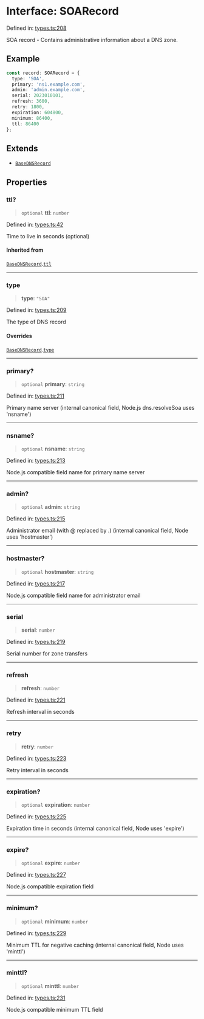 # Interface: SOARecord

Defined in: [types.ts:208](https://github.com/Nick2bad4u/dnsValidator/blob/main/src/types.ts#L208)

SOA record - Contains administrative information about a DNS zone.

## Example

```typescript
const record: SOARecord = {
  type: 'SOA',
  primary: 'ns1.example.com',
  admin: 'admin.example.com',
  serial: 2023010101,
  refresh: 3600,
  retry: 1800,
  expiration: 604800,
  minimum: 86400,
  ttl: 86400
};
```

## Extends

- [`BaseDNSRecord`](BaseDNSRecord.md)

## Properties

### ttl?

> `optional` **ttl**: `number`

Defined in: [types.ts:42](https://github.com/Nick2bad4u/dnsValidator/blob/main/src/types.ts#L42)

Time to live in seconds (optional)

#### Inherited from

[`BaseDNSRecord`](BaseDNSRecord.md).[`ttl`](BaseDNSRecord.md#ttl)

***

### type

> **type**: `"SOA"`

Defined in: [types.ts:209](https://github.com/Nick2bad4u/dnsValidator/blob/main/src/types.ts#L209)

The type of DNS record

#### Overrides

[`BaseDNSRecord`](BaseDNSRecord.md).[`type`](BaseDNSRecord.md#type)

***

### primary?

> `optional` **primary**: `string`

Defined in: [types.ts:211](https://github.com/Nick2bad4u/dnsValidator/blob/main/src/types.ts#L211)

Primary name server (internal canonical field, Node.js dns.resolveSoa uses 'nsname')

***

### nsname?

> `optional` **nsname**: `string`

Defined in: [types.ts:213](https://github.com/Nick2bad4u/dnsValidator/blob/main/src/types.ts#L213)

Node.js compatible field name for primary name server

***

### admin?

> `optional` **admin**: `string`

Defined in: [types.ts:215](https://github.com/Nick2bad4u/dnsValidator/blob/main/src/types.ts#L215)

Administrator email (with @ replaced by .) (internal canonical field, Node uses 'hostmaster')

***

### hostmaster?

> `optional` **hostmaster**: `string`

Defined in: [types.ts:217](https://github.com/Nick2bad4u/dnsValidator/blob/main/src/types.ts#L217)

Node.js compatible field name for administrator email

***

### serial

> **serial**: `number`

Defined in: [types.ts:219](https://github.com/Nick2bad4u/dnsValidator/blob/main/src/types.ts#L219)

Serial number for zone transfers

***

### refresh

> **refresh**: `number`

Defined in: [types.ts:221](https://github.com/Nick2bad4u/dnsValidator/blob/main/src/types.ts#L221)

Refresh interval in seconds

***

### retry

> **retry**: `number`

Defined in: [types.ts:223](https://github.com/Nick2bad4u/dnsValidator/blob/main/src/types.ts#L223)

Retry interval in seconds

***

### expiration?

> `optional` **expiration**: `number`

Defined in: [types.ts:225](https://github.com/Nick2bad4u/dnsValidator/blob/main/src/types.ts#L225)

Expiration time in seconds (internal canonical field, Node uses 'expire')

***

### expire?

> `optional` **expire**: `number`

Defined in: [types.ts:227](https://github.com/Nick2bad4u/dnsValidator/blob/main/src/types.ts#L227)

Node.js compatible expiration field

***

### minimum?

> `optional` **minimum**: `number`

Defined in: [types.ts:229](https://github.com/Nick2bad4u/dnsValidator/blob/main/src/types.ts#L229)

Minimum TTL for negative caching (internal canonical field, Node uses 'minttl')

***

### minttl?

> `optional` **minttl**: `number`

Defined in: [types.ts:231](https://github.com/Nick2bad4u/dnsValidator/blob/main/src/types.ts#L231)

Node.js compatible minimum TTL field
